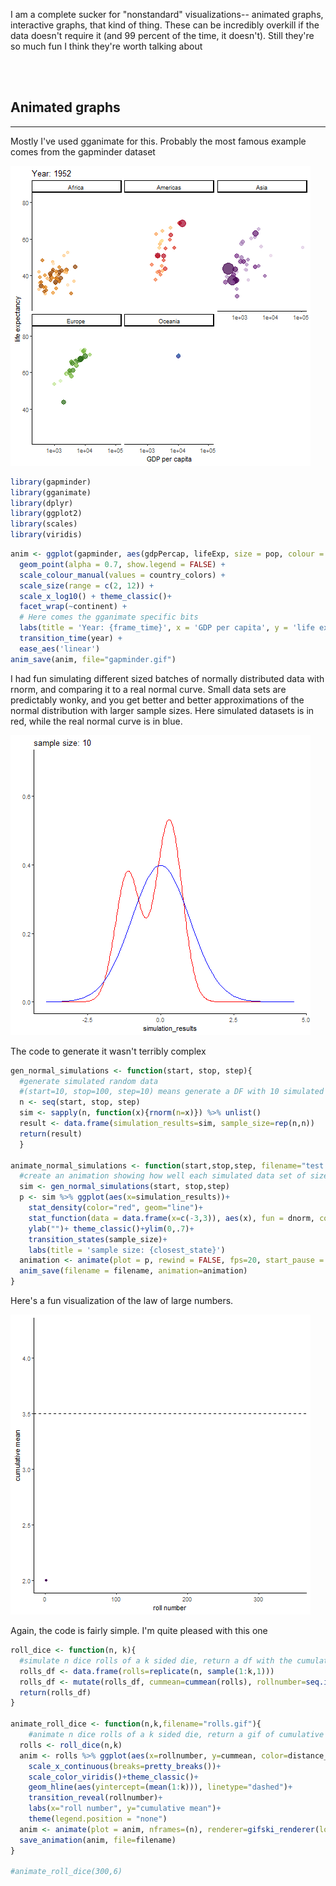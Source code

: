 I am a complete sucker for "nonstandard" visualizations-- animated graphs, interactive graphs, that kind of thing. These can be incredibly overkill if the data doesn't require it (and 99 percent of the time, it doesn't). Still they're so much fun I think they're worth talking about

<br><br>

Animated graphs
---------------

------------------------------------------------------------------------

Mostly I've used gganimate for this. Probably the most famous example comes from the gapminder dataset

![](../assets/foo/gapminder.gif)


``` r
library(gapminder)
library(gganimate)
library(dplyr)
library(ggplot2)
library(scales)
library(viridis)
```

``` r
anim <- ggplot(gapminder, aes(gdpPercap, lifeExp, size = pop, colour = country)) +
  geom_point(alpha = 0.7, show.legend = FALSE) +
  scale_colour_manual(values = country_colors) +
  scale_size(range = c(2, 12)) +
  scale_x_log10() + theme_classic()+
  facet_wrap(~continent) +
  # Here comes the gganimate specific bits
  labs(title = 'Year: {frame_time}', x = 'GDP per capita', y = 'life expectancy') +
  transition_time(year) +
  ease_aes('linear')
anim_save(anim, file="gapminder.gif")
```

I had fun simulating different sized batches of normally distributed data with rnorm, and comparing it to a real normal curve. Small data sets are predictably wonky, and you get better and better approximations of the normal distribution with larger sample sizes. Here simulated datasets is in red, while the real normal curve is in blue.

![](../assets/foo/test.gif)

The code to generate it wasn't terribly complex

``` r
gen_normal_simulations <- function(start, stop, step){
  #generate simulated random data
  #(start=10, stop=100, step=10) means generate a DF with 10 simulated data points (labeled 10), then 20 data points (labeled 20), so on until stop
  n <- seq(start, stop, step)
  sim <- sapply(n, function(x){rnorm(n=x)}) %>% unlist()
  result <- data.frame(simulation_results=sim, sample_size=rep(n,n))
  return(result)
  }

animate_normal_simulations <- function(start,stop,step, filename="test.gif"){
  #create an animation showing how well each simulated data set of sizes start to stop follows a real normal curve
  sim <- gen_normal_simulations(start, stop,step)
  p <- sim %>% ggplot(aes(x=simulation_results))+
    stat_density(color="red", geom="line")+
    stat_function(data = data.frame(x=c(-3,3)), aes(x), fun = dnorm, color="blue")+
    ylab("")+ theme_classic()+ylim(0,.7)+
    transition_states(sample_size)+
    labs(title = 'sample size: {closest_state}')
  animation <- animate(plot = p, rewind = FALSE, fps=20, start_pause = 10, nframes=2*length(unique(sim$sample_size))+10+60, end_pause=60, renderer = gifski_renderer(loop = T))
  anim_save(filename = filename, animation=animation)
}
```

Here's a fun visualization of the law of large numbers.

![](../assets/foo/rolls.gif)

Again, the code is fairly simple. I'm quite pleased with this one

``` r
roll_dice <- function(n, k){
  #simulate n dice rolls of a k sided die, return a df with the cumulative mean
  rolls_df <- data.frame(rolls=replicate(n, sample(1:k,1))) 
  rolls_df <- mutate(rolls_df, cummean=cummean(rolls), rollnumber=seq.int(nrow(rolls_df)), distance_from_mean=abs(cummean-mean(1:k)))
  return(rolls_df)
}

animate_roll_dice <- function(n,k,filename="rolls.gif"){
    #animate n dice rolls of a k sided die, return a gif of cumulative mean by roll
  rolls <- roll_dice(n,k)
  anim <- rolls %>% ggplot(aes(x=rollnumber, y=cummean, color=distance_from_mean))+geom_line()+geom_point(aes(group = seq_along(rollnumber)))+
    scale_x_continuous(breaks=pretty_breaks())+
    scale_color_viridis()+theme_classic()+
    geom_hline(aes(yintercept=(mean(1:k))), linetype="dashed")+
    transition_reveal(rollnumber)+
    labs(x="roll number", y="cumulative mean")+
    theme(legend.position = "none")
  anim <- animate(plot = anim, nframes=(n), renderer=gifski_renderer(loop = T), start_pause=10, end_pause=60, fps=20)
  save_animation(anim, file=filename)
}

#animate_roll_dice(300,6)
```
